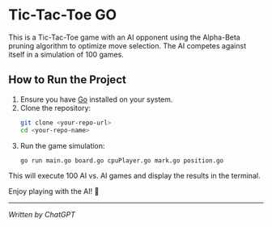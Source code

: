 # Tic-Tac-Toe GO

This is a Tic-Tac-Toe game with an AI opponent using the Alpha-Beta pruning algorithm to optimize move selection. The AI competes against itself in a simulation of 100 games.

## How to Run the Project

1. Ensure you have [Go](https://go.dev/) installed on your system.
2. Clone the repository:
   ```sh
   git clone <your-repo-url>
   cd <your-repo-name>
   ```
3. Run the game simulation:
   ```sh
   go run main.go board.go cpuPlayer.go mark.go position.go
   ```

This will execute 100 AI vs. AI games and display the results in the terminal.

Enjoy playing with the AI! 🚀

---
*Written by ChatGPT*


